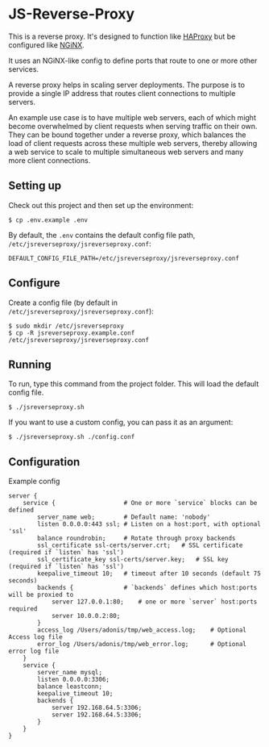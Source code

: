 
# JS-Reverse-Proxy

This is a reverse proxy. It's designed to function like [HAProxy](https://www.haproxy.org/) but be configured like [NGiNX](https://www.nginx.com/).

It uses an NGiNX-like config to define ports that route to one or more other services.

A reverse proxy helps in scaling server deployments. The purpose is to provide a single IP address that routes client connections to multiple servers. 

An example use case is to have multiple web servers, each of which might become overwhelmed by client requests when serving traffic on their own. They can be bound together under a reverse proxy, which balances the load of client requests across these multiple web servers, thereby allowing a web service to scale to multiple simultaneous web servers and many more client connections.

## Setting up

Check out this project and then set up the environment:

```console
$ cp .env.example .env
```

By default, the `.env` contains the default config file path, `/etc/jsreverseproxy/jsreverseproxy.conf`:

```
DEFAULT_CONFIG_FILE_PATH=/etc/jsreverseproxy/jsreverseproxy.conf
```

## Configure

Create a config file (by default in `/etc/jsreverseproxy/jsreverseproxy.conf`):

```console
$ sudo mkdir /etc/jsreverseproxy
$ cp -R jsreverseproxy.example.conf /etc/jsreverseproxy/jsreverseproxy.conf
```

## Running

To run, type this command from the project folder. This will load the default config file.

```console
$ ./jsreverseproxy.sh
```

If you want to use a custom config, you can pass it as an argument:


```console
$ ./jsreverseproxy.sh ./config.conf
```

## Configuration

Example config
```
server {
    service {                   # One or more `service` blocks can be defined
        server_name web;        # Default name: 'nobody'
        listen 0.0.0.0:443 ssl; # Listen on a host:port, with optional 'ssl'
        balance roundrobin;     # Rotate through proxy backends
        ssl_certificate ssl-certs/server.crt;   # SSL certificate (required if `listen` has 'ssl')
        ssl_certificate_key ssl-certs/server.key;   # SSL key (required if `listen` has 'ssl')
        keepalive_timeout 10;   # timeout after 10 seconds (default 75 seconds)
        backends {              # `backends` defines which host:ports will be proxied to
            server 127.0.0.1:80;    # one or more `server` host:ports required
            server 10.0.0.2:80;
        }
        access_log /Users/adonis/tmp/web_access.log;    # Optional Access log file
        error_log /Users/adonis/tmp/web_error.log;      # Optional error log file
    }
    service {
        server_name mysql;
        listen 0.0.0.0:3306;
        balance leastconn;
        keepalive_timeout 10;
        backends {
            server 192.168.64.5:3306;
            server 192.168.64.5:3306;
        }
    }
}

```

